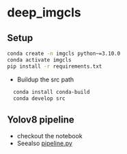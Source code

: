 # deep_imgcls

## Setup

```bash
conda create -n imgcls python~=3.10.0
conda activate imgcls
pip install -r requirements.txt
```

- Buildup the src path

```bash
  conda install conda-build
  conda develop src
```

## Yolov8 pipeline
- checkout the notebook
- Seealso [pipeline.py](src%2Fimgcls%2Fclassification%2Fyolov8%2Fpipeline.py)